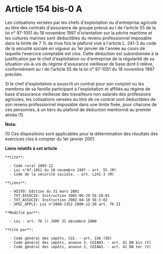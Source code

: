 # Article 154 bis-0 A

Les cotisations versées par les chefs d'exploitation ou d'entreprise agricole au titre des contrats d'assurance de groupe
prévus au I de l'article 55 de la loi n° 97-1051 du 18 novembre 1997 d'orientation sur la pêche maritime et les cultures
marines sont déductibles du revenu professionnel imposable dans la limite de 7 % de trois fois le plafond visé à l'article L.
241-3 du code de la sécurité sociale en vigueur au 1er janvier de l'année au cours de laquelle l'exercice comptable est clos.
Cette déduction est subordonnée à la justification par le chef d'exploitation ou d'entreprise de la régularité de sa
situation vis-à-vis du régime d'assurance vieillesse de base dont il relève, conformément au I de l'article 55 de la loi n°
97-1051 du 18 novembre 1997 précitée.

Si le chef d'exploitation a souscrit un contrat pour son conjoint ou les membres de sa famille participant à l'exploitation
et affiliés au régime de base d'assurance vieillesse des travailleurs non salariés des professions agricoles, les cotisations
versées au titre de ce contrat sont déductibles de son revenu professionnel imposable dans une limite fixée, pour chacune de
ces personnes, à un tiers du plafond de déduction mentionné au premier alinéa (1).

**Nota:**

(1) Ces dispositions sont applicables pour la détermination des résultats des exercices clos à compter du 1er janvier 2001.

**Liens relatifs à cet article**

	**Cite**:

	  - Code rural 1003-12
	  - Loi n°97-1051 du 18 novembre 1997 - art. 55 (M)
	  - Code de la sécurité sociale. - art. L241-3 (M)

	**Liens**:

	  - HISTO: Edition du 31 mars 2001
	  - TXT_ASSOCIE: Instruction 2001-06-29 5E-10-01
	  - TXT_ASSOCIE: Instruction 2002-04-10 5E-3-02
	  - SPEC_APPLI: Loi n°2000-1352 2000-12-30 art. 76 II

	**Modifié par**:

	  - Loi - art. 76 () JORF 31 décembre 2000

	**Cité par**:

	  - Code général des impôts, CGI. - art. 156 (VD)
	  - Code général des impôts, annexe 3, CGIAN3. - art. 41 DN bis (V)
	  - Code général des impôts, annexe 3, CGIAN3. - art. 41 DN ter (V)
